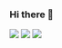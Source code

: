 ### Hi there 👋

<!--
**osho-m/osho-m** is a ✨ _special_ ✨ repository because its `README.md` (this file) appears on your GitHub profile.

Here are some ideas to get you started:

- 🔭 I’m currently working on ...
- 🌱 I’m currently learning ...
- 👯 I’m looking to collaborate on ...
- 🤔 I’m looking for help with ...
- 💬 Ask me about ...
- 📫 How to reach me: ...
- 😄 Pronouns: ...
- ⚡ Fun fact: ...
-->

<img src="https://github-readme-stats.vercel.app/api?username=osho-m&show_icons=true&theme=swift"/>

<img src="https://github-readme-stats.vercel.app/api/top-langs?username=osho-m&layout=compact&theme=swift"/>

<img src="https://github-readme-streak-stats.herokuapp.com/?user=osho-m&theme=swift"/>

